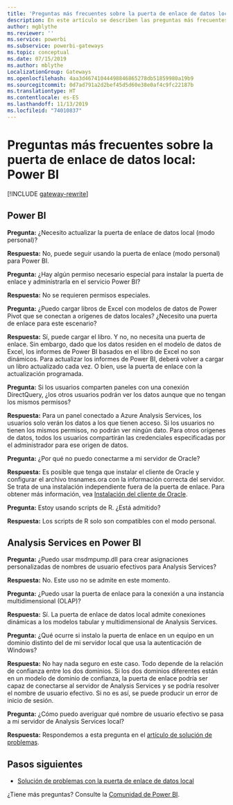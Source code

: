 ```yaml
---
title: 'Preguntas más frecuentes sobre la puerta de enlace de datos local: Power BI'
description: En este artículo se describen las preguntas más frecuentes sobre la puerta de enlace de datos local para Power BI. Aquí se reúnen en un solo lugar las preguntas más frecuentes sobre la puerta de enlace que se usa en Power BI.
author: mgblythe
ms.reviewer: ''
ms.service: powerbi
ms.subservice: powerbi-gateways
ms.topic: conceptual
ms.date: 07/15/2019
ms.author: mblythe
LocalizationGroup: Gateways
ms.openlocfilehash: 4aa3d46741044498846865278db51859980a19b9
ms.sourcegitcommit: 0d7ad791a2d2bef45d5d60e38e0af4c9fc22187b
ms.translationtype: HT
ms.contentlocale: es-ES
ms.lasthandoff: 11/13/2019
ms.locfileid: "74010837"
---
```

# <a name="on-premises-data-gateway-faq---power-bi"></a>Preguntas más frecuentes sobre la puerta de enlace de datos local: Power BI

[!INCLUDE [gateway-rewrite](includes/gateway-rewrite.md)]

## <a name="power-bi"></a>Power BI

**Pregunta:** ¿Necesito actualizar la puerta de enlace de datos local (modo personal)?

**Respuesta:** No, puede seguir usando la puerta de enlace (modo personal) para Power BI.

**Pregunta:** ¿Hay algún permiso necesario especial para instalar la puerta de enlace y administrarla en el servicio Power BI?

**Respuesta:** No se requieren permisos especiales.

**Pregunta:** ¿Puedo cargar libros de Excel con modelos de datos de Power Pivot que se conectan a orígenes de datos locales? ¿Necesito una puerta de enlace para este escenario? 

**Respuesta:** Sí, puede cargar el libro. Y no, no necesita una puerta de enlace. Sin embargo, dado que los datos residen en el modelo de datos de Excel, los informes de Power BI basados en el libro de Excel no son dinámicos. Para actualizar los informes de Power BI, deberá volver a cargar un libro actualizado cada vez. O bien, use la puerta de enlace con la actualización programada.

**Pregunta:** Si los usuarios comparten paneles con una conexión DirectQuery, ¿los otros usuarios podrán ver los datos aunque que no tengan los mismos permisos? 

**Respuesta:** Para un panel conectado a Azure Analysis Services, los usuarios solo verán los datos a los que tienen acceso. Si los usuarios no tienen los mismos permisos, no podrán ver ningún dato. Para otros orígenes de datos, todos los usuarios compartirán las credenciales especificadas por el administrador para ese origen de datos.

**Pregunta:** ¿Por qué no puedo conectarme a mi servidor de Oracle? 

**Respuesta:** Es posible que tenga que instalar el cliente de Oracle y configurar el archivo tnsnames.ora con la información correcta del servidor. Se trata de una instalación independiente fuera de la puerta de enlace. Para obtener más información, vea [Instalación del cliente de Oracle](service-gateway-onprem-manage-oracle.md#install-the-oracle-client).

**Pregunta:** Estoy usando scripts de R. ¿Está admitido?

**Respuesta:** Los scripts de R solo son compatibles con el modo personal.

## <a name="analysis-services-in-power-bi"></a>Analysis Services en Power BI

**Pregunta:** ¿Puedo usar msdmpump.dll para crear asignaciones personalizadas de nombres de usuario efectivos para Analysis Services? 

**Respuesta:** No. Este uso no se admite en este momento.

**Pregunta:** ¿Puedo usar la puerta de enlace para la conexión a una instancia multidimensional (OLAP)? 

**Respuesta:** Sí. La puerta de enlace de datos local admite conexiones dinámicas a los modelos tabular y multidimensional de Analysis Services.

**Pregunta:** ¿Qué ocurre si instalo la puerta de enlace en un equipo en un dominio distinto del de mi servidor local que usa la autenticación de Windows? 

**Respuesta:** No hay nada seguro en este caso. Todo depende de la relación de confianza entre los dos dominios. Si los dos dominios diferentes están en un modelo de dominio de confianza, la puerta de enlace podría ser capaz de conectarse al servidor de Analysis Services y se podría resolver el nombre de usuario efectivo. Si no es así, se puede producir un error de inicio de sesión.

**Pregunta:** ¿Cómo puedo averiguar qué nombre de usuario efectivo se pasa a mi servidor de Analysis Services local? 

**Respuesta:** Respondemos a esta pregunta en el [artículo de solución de problemas](service-gateway-onprem-tshoot.md).

## <a name="next-steps"></a>Pasos siguientes

* [Solución de problemas con la puerta de enlace de datos local](/data-integration/gateway/service-gateway-tshoot)

¿Tiene más preguntas? Consulte la [Comunidad de Power BI](https://community.powerbi.com/).

